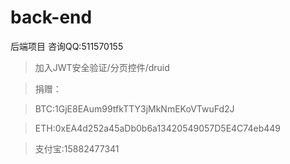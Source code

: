# back-end
后端项目 咨询QQ:511570155

> 加入JWT安全验证/分页控件/druid



> 捐赠：

> BTC:1GjE8EAum99tfkTTY3jMkNmEKoVTwuFd2J

> ETH:0xEA4d252a45aDb0b6a13420549057D5E4C74eb449

> 支付宝:15882477341
